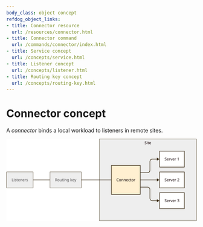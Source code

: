 ```yaml
---
body_class: object concept
refdog_object_links:
- title: Connector resource
  url: /resources/connector.html
- title: Connector command
  url: /commands/connector/index.html
- title: Service concept
  url: /concepts/service.html
- title: Listener concept
  url: /concepts/listener.html
- title: Routing key concept
  url: /concepts/routing-key.html
---
```


# Connector concept

<section>

A _connector_ binds a local workload to listeners in remote
sites.

<img src="images/connector-1.svg"/>

</section>
